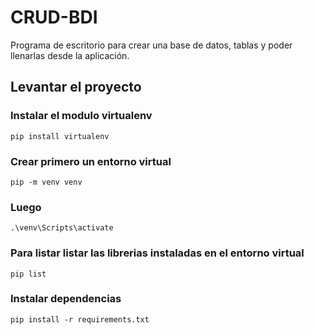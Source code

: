 # CRUD-BDI

Programa de escritorio para crear una base de datos, tablas y poder llenarlas desde la aplicación.

## Levantar el proyecto

### Instalar el modulo virtualenv
```
pip install virtualenv
```
### Crear primero un entorno virtual

```
pip -m venv venv

```

### Luego

```
.\venv\Scripts\activate
```

### Para listar listar las librerias instaladas en el entorno virtual

```
pip list
```

### Instalar dependencias

```
pip install -r requirements.txt

```
